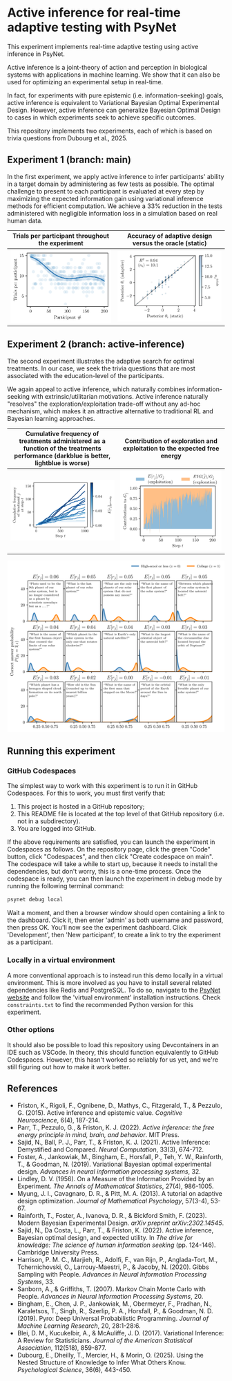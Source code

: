 # Active inference for real-time adaptive testing with PsyNet

This experiment implements real-time adaptive testing using active inference in PsyNet.

Active inference is a joint-theory of action and perception in biological systems with applications in machine learning.
We show that it can also be used for optimizing an experimental setup in real-time.

In fact, for experiments with pure epistemic (i.e. information-seeking) goals, active inference is equivalent to
Variational Bayesian Optimal Experimental Design.
However, active inference can generalize Bayesian Optimal Design to cases in which experiments seek to achieve specific
outcomes.

This repository implements two experiments, each of which is based on trivia questions from Dubourg et al., 2025.

## Experiment 1 (branch: main)

In the first experiment, we apply active inference to infer participants' ability in a target domain by administering as
few tests as possible.
The optimal challenge to present to each participant is evaluated at every step by maximizing the expected information
gain using variational inference methods for efficient computation.
We achieve a 33% reduction in the tests administered with negligible information loss in a simulation based on real human data.

| Trials per participant throughout the experiment |  Accuracy of adaptive design versus the oracle (static) |
|:------------------------------------------------:|:--------------------------------------------------------:|
|      ![](output/trials_per_participant.png)      |  ![](output/theta_comparison.png)                       |

## Experiment 2 (branch: active-inference)

The second experiment illustrates the adaptive search for optimal treatments.
In our case, we seek the trivia questions that are most associated with the education-level of the participants.

We again appeal to active inference, which naturally combines information-seeking with extrinsic/utilitarian
motivations. Active inference naturally "resolves" the exploration/exploitation trade-off without any ad-hoc mechanism,
which makes it an attractive alternative to traditional RL and Bayesian learning approaches.


| Cumulative frequency of treatments administered as a function of the treatments performance (darkblue is better, lightblue is worse) | Contribution of exploration and exploitation to the expected free energy |
|:------------------------------------------------------------------------------------------------------------------------------------:|:------------------------------------------------------------------------:|
|                                              ![](output/cumulative_node_frequency.png)                                               |                           ![](output/efe.png)                            |

![](output/posteriors.png)


## Running this experiment

### GitHub Codespaces

The simplest way to work with this experiment is to run it in GitHub Codespaces.
For this to work, you must first verify that:

1. This project is hosted in a GitHub repository;
2. This README file is located at the top level of that GitHub repository (i.e. not in a subdirectory).
3. You are logged into GitHub.

If the above requirements are satisfied, you can launch the experiment in Codespaces as follows.
On the repository page, click the green "Code" button, click "Codespaces",
and then click "Create codespace on main".
The codespace will take a while to start up, because it needs to install the dependencies,
but don't worry, this is a one-time process.
Once the codespace is ready, you can then launch the experiment in debug mode by running the
following terminal command:

```bash
psynet debug local
```

Wait a moment, and then a browser window should open containing a link to the dashboard.
Click it, then enter 'admin' as both username and password, then press OK.
You'll now see the experiment dashboard.
Click 'Development', then 'New participant', to create a link to try the experiment
as a participant.

### Locally in a virtual environment

A more conventional approach is to instead run this demo locally in a virtual environment.
This is more involved as you have to install several related dependencies like Redis and PostgreSQL.
To do so, navigate to the [PsyNet website](https://psynet.dev) and follow the 'virtual environment'
installation instructions. Check `constraints.txt` to find the recommended Python version
for this experiment.

### Other options

It should also be possible to load this repository using Devcontainers in an IDE such as VSCode.
In theory, this should function equivalently to GitHub Codespaces. However, this hasn't worked
so reliably for us yet, and we're still figuring out how to make it work better.


## References

* Friston, K., Rigoli, F., Ognibene, D., Mathys, C., Fitzgerald, T., & Pezzulo, G. (2015). Active inference and
  epistemic value. *Cognitive Neuroscience*, 6(4), 187-214.
* Parr, T., Pezzulo, G., & Friston, K. J. (2022). *Active inference: the free energy principle in mind, brain, and
  behavior*. MIT Press.
* Sajid, N., Ball, P. J., Parr, T., & Friston, K. J. (2021). Active Inference: Demystified and Compared. *Neural
  Computation*, 33(3), 674-712.
* Foster, A., Jankowiak, M., Bingham, E., Horsfall, P., Teh, Y. W., Rainforth, T., & Goodman, N. (2019). Variational
  Bayesian optimal experimental design. *Advances in neural information processing systems*, 32.
* Lindley, D. V. (1956). On a Measure of the Information Provided by an Experiment. *The Annals of Mathematical
  Statistics*, 27(4), 986-1005.
* Myung, J. I., Cavagnaro, D. R., & Pitt, M. A. (2013). A tutorial on adaptive design optimization. *Journal of
  Mathematical Psychology*, 57(3-4), 53-67.
* Rainforth, T., Foster, A., Ivanova, D. R., & Bickford Smith, F. (2023). Modern Bayesian Experimental Design. *arXiv
  preprint arXiv:2302.14545*.
* Sajid, N., Da Costa, L., Parr, T., & Friston, K. (2022). Active inference, Bayesian optimal design, and expected
  utility. In *The drive for knowledge: The science of human information seeking* (pp. 124-146). Cambridge University
  Press.
* Harrison, P. M. C., Marjieh, R., Adolfi, F., van Rijn, P., Anglada-Tort, M., Tchernichovski, O., Larrouy-Maestri,
  P., & Jacoby, N. (2020). Gibbs Sampling with People. *Advances in Neural Information Processing Systems*, 33.
* Sanborn, A., & Griffiths, T. (2007). Markov Chain Monte Carlo with People. *Advances in Neural Information Processing
  Systems*, 20.
* Bingham, E., Chen, J. P., Jankowiak, M., Obermeyer, F., Pradhan, N., Karaletsos, T., Singh, R., Szerlip, P. A.,
  Horsfall, P., & Goodman, N. D. (2019). Pyro: Deep Universal Probabilistic Programming. *Journal of Machine Learning
  Research*, 20, 28:1-28:6.
* Blei, D. M., Kucukelbir, A., & McAuliffe, J. D. (2017). Variational Inference: A Review for Statisticians. *Journal of
  the American Statistical Association*, 112(518), 859-877.
* Dubourg, E., Dheilly, T., Mercier, H., & Morin, O. (2025). Using the Nested Structure of Knowledge to Infer What
  Others Know. *Psychological Science*, 36(6), 443-450.